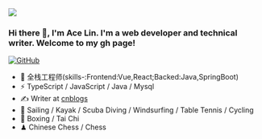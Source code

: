 <!--
**xoxosos/xoxosos** is a ✨ _special_ ✨ repository because its `README.md` (this file) appears on your GitHub profile.

Here are some ideas to get you started:

- 🔭 I’m currently working on ...
- 🌱 I’m currently learning ...
- 👯 I’m looking to collaborate on ...
- 🤔 I’m looking for help with ...
- 💬 Ask me about ...
- 📫 How to reach me: xoxosos666@gmail.com
- 😄 Pronouns: ...
- ⚡ Fun fact: ...
-->
<img src="https://images.unsplash.com/photo-1444492417251-9c84a5fa18e0?ixlib=rb-1.2.1&ixid=eyJhcHBfaWQiOjEyMDd9&auto=format&fit=crop&w=975&h=300&q=80"/>
 
### Hi there 👋, I'm Ace Lin. I'm a web developer and technical writer. Welcome to my gh page! <br>
 
[![GitHub](https://img.shields.io/badge/dynamic/json?logo=github&label=GitHub&labelColor=495867&color=495867&query=%24.data.totalSubs&url=https%3A%2F%2Fapi.spencerwoo.com%2Fsubstats%2F%3Fsource%3Dgithub%26queryKey%3Dhayschan&style=flat-square)](https://github.com/xoxosos)

- 🍻 全栈工程师(skills-:Frontend:Vue,React;Backed:Java,SpringBoot)
- ⚡ TypeScript / JavaScript / Java / Mysql
- ✍️ Writer at [cnblogs](https://www.cnblogs.com/pglin/)
- 🏃 Sailing / Kayak / Scuba Diving / Windsurfing / Table Tennis / Cycling
- 🥋 Boxing / Tai Chi
- ♟ Chinese Chess / Chess 

